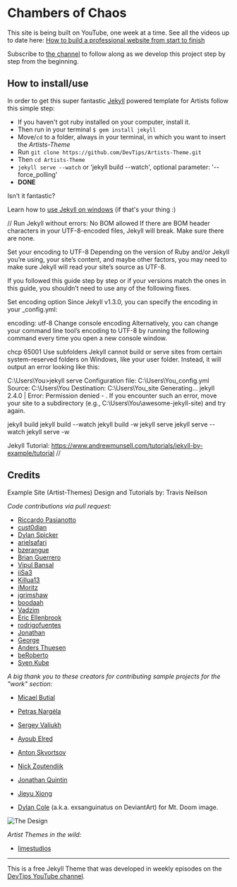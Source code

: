 # Chambers of Chaos

This site is being built on YouTube, one week at a time. See all the videos up to date here: [How to build a professional website from start to finish](https://www.youtube.com/playlist?list=PLqGj3iMvMa4KQZUkRjfwMmTq_f1fbxerI)

Subscribe to [the channel](https://www.youtube.com/user/DevTipsForDesigners) to follow along as we develop this project step by step from the beginning.

## How to install/use

In order to get this super fantastic [Jekyll](http://jekyllrb.com) powered template for Artists follow this simple step:

* If you haven't got ruby installed on your computer, install it.
* Then run in your terminal `$ gem install jekyll`
* Move/`cd` to a folder, always in your terminal, in which you want to insert the *Artists-Theme*
* Run `git clone https://github.com/DevTips/Artists-Theme.git`
* Then `cd Artists-Theme`
* `jekyll serve --watch` or 'jekyll build --watch', optional parameter: '--force_polling'
* **DONE**

Isn't it fantastic?

Learn how to [use Jekyll on windows](http://jekyll-windows.juthilo.com/) (if that's your thing :)


//
Run Jekyll without errors:
No BOM allowed
If there are BOM header characters in your UTF-8-encoded files, Jekyll will break. Make sure there are none.

Set your encoding to UTF-8
Depending on the version of Ruby and/or Jekyll you’re using, your site’s content, and maybe other factors, you may need to make sure Jekyll will read your site’s source as UTF-8.

If you followed this guide step by step or if your versions match the ones in this guide, you shouldn’t need to use any of the following fixes.

Set encoding option
Since Jekyll v1.3.0, you can specify the encoding in your _config.yml:

encoding: utf-8
Change console encoding
Alternatively, you can change your command line tool’s encoding to UTF-8 by running the following command every time you open a new console window.

chcp 65001
Use subfolders
Jekyll cannot build or serve sites from certain system-reserved folders on Windows, like your user folder. Instead, it will output an error looking like this:

C:\Users\You>jekyll serve
Configuration file: C:\Users\You\_config.yml
            Source: C:\Users\You
       Destination: C:\Users\You\_site
      Generating...
jekyll 2.4.0 | Error: Permission denied - .
If you encounter such an error, move your site to a subdirectory (e.g., C:\Users\You\awesome-jekyll-site) and try again.

jekyll build
jekyll build --watch
jekyll build -w
jekyll serve
jekyll serve --watch
jekyll serve -w

Jekyll Tutorial: https://www.andrewmunsell.com/tutorials/jekyll-by-example/tutorial
//



## Credits

Example Site (Artist-Themes) Design and Tutorials by:
    Travis Neilson

_Code contributions via pull request:_
- [Riccardo Pasianotto](http://rkpasia.github.io)
- [cust0dian](https://github.com/cust0dian)
- [Dylan Spicker](https://github.com/ZDesign)
- [arielsafari](https://github.com/arielsafari)
- [bzerangue](https://github.com/bzerangue)
- [Brian Guerrero](https://github.com/brian-guerrero)
- [Vipul Bansal](https://github.com/vipsyvipul)
- [iiSa3](https://github.com/iiSa3)
- [Killua13](https://github.com/Killua13)
- [iMoritz](https://github.com/iMoritz)
- [jgrimshaw](https://github.com/jgrimshaw)
- [boodaah](https://github.com/boodaah)
- [Vadzim](https://github.com/meecrobe)
- [Eric Ellenbrook](https://github.com/ellenbrook)
- [rodrigofuentes](https://github.com/rodrigofuentes)
- [Jonathan](https://github.com/foohyfooh)
- [George](https://github.com/g3org3)
- [Anders Thuesen](https://github.com/ande765a)
- [beRoberto](https://github.com/beRoberto)
- [Sven Kube](https://github.com/SvenKube)

_A big thank you to these creators for contributing sample projects for the "work" section:_
- [Micael Butial](https://www.behance.net/gallery/14751131/-TYPO-International-Design-Talks)
- [Petras Nargėla](https://www.behance.net/gallery/16750837/Free-80-Crispy-Icons-in-PSD-AI-SVG-Webfont)
- [Sergey Valiukh](https://www.behance.net/gallery/13745729/Timeline-Page)
- [Ayoub Elred](https://www.behance.net/gallery/15812143/Flat-Mobile-UIUX-Concept-download)
- [Anton Skvortsov](https://www.behance.net/gallery/16483395/City-IN-website-concept)
- [Nick Zoutendijk](https://www.behance.net/gallery/13870569/Stripes-Co-Free-icon-Set)
- [Jonathan Quintin](https://www.behance.net/gallery/12748107/Weather-Dashboard-Global-Outlook-UIUX)
- [Jieyu Xiong](https://www.behance.net/gallery/15063575/Fresh-It-Up-App-Design)

- [Dylan Cole](https://dylancolestudio.com) (a.k.a. exsanguinatus on DeviantArt) for Mt. Doom image.


![The Design](/assets/img/the_design.jpg)


_Artist Themes in the wild:_
- [limestudios](http://limestudios.net/)


---


This is a free Jekyll Theme that was developed in weekly episodes on the [DevTips YouTube channel](http://youtube.com/devtipsfordesigners).
